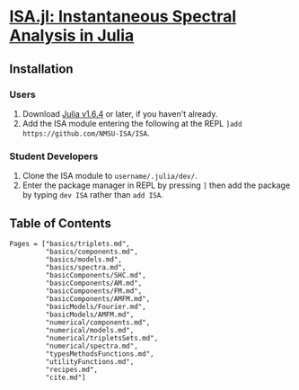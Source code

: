 # [ISA.jl: Instantaneous Spectral Analysis in Julia](https://github.com/NMSU-ISA/ISA/)

## Installation

### Users
1) Download [Julia v1.6.4](https://julialang.org/downloads/#long_term_support_release) or later, if you haven't already.
1) Add the ISA module entering the following at the REPL `]add https://github.com/NMSU-ISA/ISA`.

### Student Developers
1) Clone the ISA module to `username/.julia/dev/`.
2) Enter the package manager in REPL by pressing `]`  then add the package by typing `dev ISA` rather than `add ISA`.

## Table of Contents
```@contents
Pages = ["basics/triplets.md",
         "basics/components.md",
         "basics/models.md",
         "basics/spectra.md",
         "basicComponents/SHC.md",
         "basicComponents/AM.md",
         "basicComponents/FM.md",
         "basicComponents/AMFM.md",
         "basicModels/Fourier.md",
         "basicModels/AMFM.md",
         "numerical/components.md",
         "numerical/models.md",
         "numerical/tripletsSets.md",   
         "numerical/spectra.md",            
         "typesMethodsFunctions.md",
         "utilityFunctions.md",
         "recipes.md",   
         "cite.md"]
```
